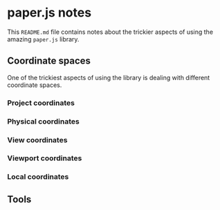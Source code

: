 # paper.js notes

This `README.md` file contains notes about the trickier aspects of using the
amazing `paper.js` library.

## Coordinate spaces

One of the trickiest aspects of using the library is dealing with different
coordinate spaces.

### Project coordinates

### Physical coordinates

### View coordinates

### Viewport coordinates

### Local coordinates

## Tools
